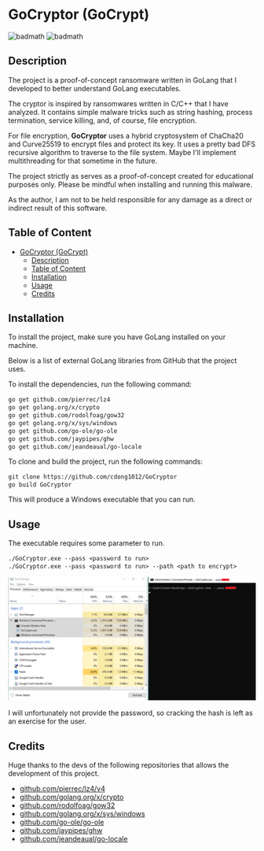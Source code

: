 # GoCryptor (GoCrypt) 

![badmath](https://img.shields.io/badge/Go-v1.17-blue) ![badmath](https://img.shields.io/github/license/cdong1012/GoCryptor)

## Description

The project is a proof-of-concept ransomware written in GoLang that I developed to better understand GoLang executables.

The cryptor is inspired by ransomwares written in C/C++ that I have analyzed. It contains simple malware tricks such as string hashing, process termination, service killing, and, of course, file encryption.

For file encryption, **GoCryptor** uses a hybrid cryptosystem of ChaCha20 and Curve25519 to encrypt files and protect its key. It uses a pretty bad DFS recursive algorithm to traverse to the file system. Maybe I'll implement multithreading for that sometime in the future.

The project strictly as serves as a proof-of-concept created for educational purposes only. Please be mindful when installing and running this malware.

As the author, I am not to be held responsible for any damage as a direct or indirect result of this software.

## Table of Content

- [GoCryptor (GoCrypt)](#gocryptor-gocrypt)
  - [Description](#description)
  - [Table of Content](#table-of-content)
  - [Installation](#installation)
  - [Usage](#usage)
  - [Credits](#credits)

## Installation

To install the project, make sure you have GoLang installed on your machine.

Below is a list of external GoLang libraries from GitHub that the project uses.

To install the dependencies, run the following command:

```
go get github.com/pierrec/lz4
go get golang.org/x/crypto
go get github.com/rodolfoag/gow32
go get golang.org/x/sys/windows
go get github.com/go-ole/go-ole
go get github.com/jaypipes/ghw
go get github.com/jeandeaual/go-locale
```

To clone and build the project, run the following commands:

```
git clone https://github.com/cdong1012/GoCryptor
go build GoCryptor
```

This will produce a Windows executable that you can run.

## Usage

The executable requires some parameter to run.

```
./GoCryptor.exe --pass <password to run>
./GoCryptor.exe --pass <password to run> --path <path to encrypt>
```

![alt text](assets/images/Usage.PNG)

I will unfortunately not provide the password, so cracking the hash is left as an exercise for the user.

## Credits

Huge thanks to the devs of the following repositories that allows the development of this project.

- [github.com/pierrec/lz4/v4](https://github.com/pierrec/lz4)
- [github.com/golang.org/x/crypto](https://github.com/golang/crypto)
- [github.com/rodolfoag/gow32](https://github.com/rodolfoag/gow32)
- [github.com/golang.org/x/sys/windows](https://github.com/golang/sys/tree/master/windows)
- [github.com/go-ole/go-ole](https://github.com/go-ole/go-ole)
- [github.com/jaypipes/ghw](https://github.com/jaypipes/ghw)
- [github.com/jeandeaual/go-locale](https://github.com/jeandeaual/go-locale)
